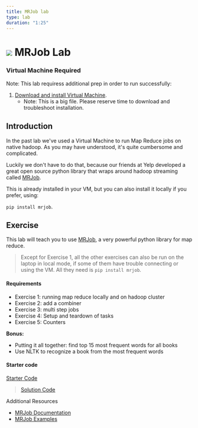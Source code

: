 ```yaml
---
title: MRJob lab
type: lab
duration: "1:25"
---
```


# ![](https://ga-dash.s3.amazonaws.com/production/assets/logo-9f88ae6c9c3871690e33280fcf557f33.png) MRJob Lab

### Virtual Machine Required
Note: This lab requiress additional prep in order to run successfully:

1. [Download and install Virtual Machine](../VM-installation.md).
    - Note: This is a big file. Please reserve time to download and troubleshoot installation.

## Introduction
In the past lab we've used a Virtual Machine to run Map Reduce jobs on native hadoop. As you may have understood, it's quite cumbersome and complicated.

Luckily we don't have to do that, because our friends at Yelp developed a great open source python library that wraps around hadoop streaming called [MRJob](https://github.com/Yelp/mrjob).

This is already installed in your VM, but you can also install it locally if you prefer, using:

`pip install mrjob`.

## Exercise

This lab will teach you to use [MRJob](https://github.com/Yelp/mrjob), a very powerful python library for map reduce.

> Except for Exercise 1, all the other exercises can also be run on the laptop in local mode, if some of them have trouble connecting or using the VM. All they need is `pip install mrjob`.

#### Requirements
- Exercise 1: running map reduce locally and on hadoop cluster
- Exercise 2: add a combiner
- Exercise 3: multi step jobs
- Exercise 4: Setup and teardown of tasks
- Exercise 5: Counters

**Bonus:**

- Putting it all together: find top 15 most frequent words for all books
- Use NLTK to recognize a book from the most frequent words


#### Starter code

[Starter Code](./assets/code/starter-code/starter-code.ipynb)

> [Solution Code](./assets/code/solution-code/solution-code.ipynb)


Additional Resources

- [MRJob Documentation](https://pythonhosted.org/mrjob/)
- [MRJob Examples](https://github.com/Yelp/mrjob/tree/master/mrjob/examples)
